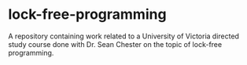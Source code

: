 # lock-free-programming
A repository containing work related to a University of Victoria directed study course done with Dr. Sean Chester on the topic of lock-free programming.
